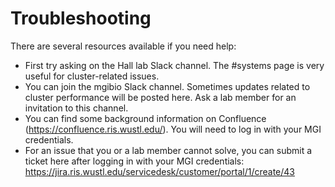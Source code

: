 # Troubleshooting

There are several resources available if you need help:
* First try asking on the Hall lab Slack channel. The #systems page is very useful for cluster-related issues.
* You can join the mgibio Slack channel. Sometimes updates related to cluster performance will be posted here. Ask a lab member for an invitation to this channel.
* You can find some background information on Confluence (https://confluence.ris.wustl.edu/). You will need to log in with your MGI credentials.
* For an issue that you or a lab member cannot solve, you can submit a ticket here after logging in with your MGI credentials: https://jira.ris.wustl.edu/servicedesk/customer/portal/1/create/43

